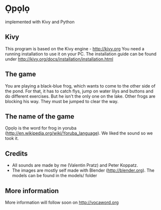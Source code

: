 **Ọpọlọ**
==========
implemented with Kivy and Python

Kivy
----
This program is based on the Kivy engine - http://kivy.org
You need a running installation to use it on your PC. The installation guide can be found under http://kivy.org/docs/installation/installation.html

The game
--------
You are playing a black-blue frog, which wants to come to the other side of the pond. For that, it has to catch flys, jump on water lilys and buttons and do different exercises. But he isn't the only one on the lake. Other frogs are blocking his way. They must be jumped to clear the way.

The name of the game
--------------------
Ọpọlọ is the word for frog in yoruba (http://en.wikipedia.org/wiki/Yoruba_language). We liked the sound so we took it.

Credits
-------
* All sounds are made by me (Valentin Pratz) and Peter Koppatz.
* The images are mostly self made with Blender (http://blender.org). The models can be found in the models/ folder

More information
----------------
More information will follow soon on http://vocaword.org

